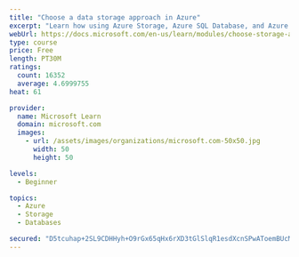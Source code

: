 ```yaml
---
title: "Choose a data storage approach in Azure"
excerpt: "Learn how using Azure Storage, Azure SQL Database, and Azure Cosmos DB - or a combination of them - for your business scenario is the best way to get the most performant solution."
webUrl: https://docs.microsoft.com/en-us/learn/modules/choose-storage-approach-in-azure/
type: course
price: Free
length: PT30M
ratings:
  count: 16352
  average: 4.6999755
heat: 61

provider:
  name: Microsoft Learn
  domain: microsoft.com
  images:
    - url: /assets/images/organizations/microsoft.com-50x50.jpg
      width: 50
      height: 50

levels:
  - Beginner

topics:
  - Azure
  - Storage
  - Databases

secured: "D5tcuhap+2SL9CDHHyh+O9rGx65qHx6rXD3tGlSlqR1esdXcnSPwAToemBUcM1/hozIWHHMpan7wgyg36R3PRo4NYVuqexL/GVVwCsoOxnpyyJQAKPMmoyEy+NSdDnvfhgjPbVw31ztImsowMfWr2J9rFSDt+Mr2JarlcWGriiqhAm5YE1iJrSPv5ajLvk+hoXDdNs1b+XtDsJjCMNPqlPo61h5M3DdWTOBEQ4LYfYm1eFJZ4izlRWDj6FNEqgXpjIKJ4LQhsoAg+96q7KqKS8EvTnv1X8gfls6UD1/o56SSQ6HHUyh2C6iTHs70B4a1DUeJHljfO6cmZAGFdJlCWKqtHcP8hWUb12VC0GzBxMcLrHNZngtHY3YwshfP3I00iE+tGkrbnXNenQ2pT7nc5rvi6mb4K7s7/9/MVBtTmFNu7/23GBqm2PTcdVKEeG1H;eZkw7l0TSy5vnPYDvGnw6Q=="
---
```


